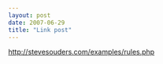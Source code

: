 ```yaml
---
layout: post
date: 2007-06-29
title: "Link post"
---
```

<http://stevesouders.com/examples/rules.php>

